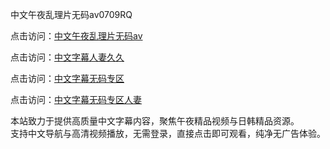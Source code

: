 中文午夜乱理片无码av0709RQ

点击访问：<a href="https://heiliaoe8ajia.pages.dev/">中文午夜乱理片无码av</a>

点击访问：<a href="https://heiliaoe8ajia.pages.dev/">中文字幕人妻久久</a>

点击访问：<a href="https://heiliaoe8ajia.pages.dev/">中文字幕无码专区</a>

点击访问：<a href="https://heiliaoe8ajia.pages.dev/">中文字幕无码专区人妻</a>

本站致力于提供高质量中文字幕内容，聚焦午夜精品视频与日韩精品资源。  
支持中文导航与高清视频播放，无需登录，直接点击即可观看，纯净无广告体验。

<span style="display:none;">[Canonical link](https://github.com/Y20250709/So9 ）</span>
